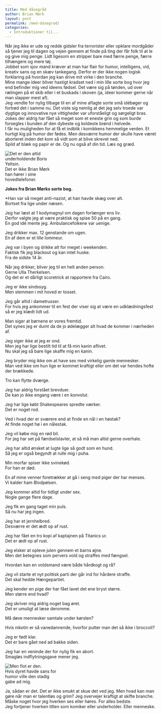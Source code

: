 ```yaml
---
title: Med dåsegråd
author: Brian Mørk
layout: post
permalink: /med-dasegrad/
categories:
  - Introduktioner til...
---
```

Når jeg ikke er ude og redde gidsler fra terrorister eller opklare mordgåder så tjener jeg til dagen og vejen gennem at finde på ting der får folk til at le og give mig penge. Lidt ligesom en stripper bare med færre penge, færre tilhængere og mere tøj.  
Jobbet som sjov mand kræver at man har flair for humor, intelligens, vid, kreativ sans og en skæv tankegang. Derfor er der ikke nogen logisk forklaring på hvordan jeg kan drive mit virke i den branche.  
Mine mange ideer bliver hastigt kradset ned i min lille sorte bog hvor jeg end befinder mig ved ideens fødsel. Det være sig på tønden, ud over rælingen på et skib eller i et buskads i skoven (ja, ideer kommer gerne når man slapper mest af).  
Jeg vendte for nylig tilbage til en af mine aflagte sorte små idébøger og fortrød det i samme nu. Det viste sig nemlig at det jeg selv troede var dygtige og innovative nye vittigheder var uforståeligt og sørgeligt bras. Jokes der aldrig har fået så meget som et eneste grin og som burde forsegles i bunden af den dybeste og koldeste brønd i helvede.  
I får nu muligheden for at få et indblik i komikkens hemmelige verden. Et hurtigt kig på humor der fødes. Men desværre humor der skulle have været aborteret inden det kom så vidt som at blive skrevet ned.  
Spild af blæk og papir er de. Og nu også af din tid. Læs og græd.

<div class="bitImage bitRight" style="width: 152px">
  <img src="http://www.abekat.net/wp-content/images/Clinton.jpg" alt="Det er den altid underholdende Boris Yeltsin." /><br /> Det er ikke Brian Mørk han hører i sine hovedtelefoner.
</div>

**Jokes fra Brian Mørks sorte bog.**

*Han var så meget anti-nazist, at han havde skæg over alt.  
Bortset fra lige under næsen.</p> 
Jeg har læst at 1 kodymagnyl om dagen forlænger ens liv.  
Derfor valgte jeg at være praktisk og spise 50 på en gang.  
En god idé mente jeg. Ambulancefolkene var uenige.

Jeg drikker max. 12 genstande om ugen.  
En af dem er et lille lommeur.

Jeg var i byen og drikke alt for meget i weekenden.  
Faktisk fik jeg blackout og kan intet huske.  
Fra de sidste 14 år.

Når jeg drikker, bliver jeg til en helt anden person.  
Gerne Ulla Therkelsen.  
Og det er et dårligt scoretrick at rapportere fra Cairo.

Jeg er ikke sindssyg.  
Men stemmen i mit hoved er tosset.

Jeg går altid i dametrusser.  
For hvis jeg ankommer til en fest der viser sig at være en udklædningsfest så er jeg klædt lidt ud.

Man siger at børnene er vores fremtid.  
Det synes jeg er dumt da de jo ødelægger alt hvad de kommer i nærheden af.

Jeg siger ikke at jeg er ond.  
Men jeg har lige bestilt tid til at få min kanin aflivet.  
Nu skal jeg så bare lige skaffe mig en kanin.

Jeg bryder mig ikke om at have sex med virkelig gamle mennesker.  
Man ved ikke om hun lige er kommet kraftigt eller om det var hendes hofte der brækkede.

Tro kan flytte dværge.

Jeg har aldrig forstået brevduer.  
De kan jo ikke engang være i en konvolut.

Jeg har lige købt Shakespeares spredte værker.  
Det er noget rod.

Ved i hvad der er sværere end at finde en nål i en høstak?  
At finde noget hø i en nålestak.

Jeg vil købe mig en rød bil.  
For jeg har set på færdselstavler, at så må man altid gerne overhale.

Jeg har altid ønsket at lugte lige så godt som en hund.  
Så jeg er også begyndt at rulle mig i puha.

Min morfar spiser ikke svinekød.  
For han er død.

En af mine venner foretrækker at gå i seng med piger der har menses.  
Vi kalder ham Blodpølsen.

Jeg kommer altid for tidligt under sex.  
Nogle gange flere dage.

Jeg fik en gang taget min puls.  
Så nu har jeg ingen.

Jeg har et jernhelbred.  
Desværre er det ædt op af rust.

Jeg har fået en tro kopi af kaptajnen på Titanics ur.  
Det er ædt op af rust.

Jeg elsker at opleve julen gennem et barns øjne.  
Men det betegnes som pervers vold og straffes med fængsel.

Hvordan kan en voldsmand være både hårdkogt og rå?

Jeg vil starte et nyt politisk parti der går ind for hårdere straffe.  
Det skal hedde Hængepartiet.

Jeg kender en pige der har fået lavet det ene bryst større.  
Men større end hvad?

Jeg skriver mig aldrig noget bag øret.  
Det er umuligt at læse deromme.

Må døve mennesker samtale under kørslen?

Hvis nikotin er så vanedannende, hvorfor putter man det så ikke i broccoli?

Jeg er født klar.  
Det er bare gået ned ad bakke siden.

Jeg har en veninde der for nylig fik en abort.  
Smagløs indflytningsgave mener jeg.</em>

<div class="bitImage bitCenter" style="width: 182px">
  <img src="http://www.abekat.net/wp-content/images/Hippo.jpg" alt="Men flot er den." /><br /> Hvis dyret havde sans for humor ville den stadig gabe ad mig.
</div>

Ja, sådan er det. Det er ikke smukt at skue det ved jeg. Men hvad kan man gøre når man er talentløs og grim? Jeg overvejer kraftigt at skifte branche. Måske noget hvor jeg hverken ses eller høres. For alles bedste.  
Jeg fortjener hverken titlen som komiker eller underholder. Eller menneske.